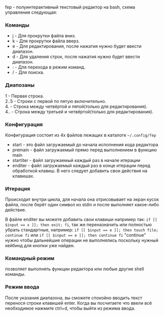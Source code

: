 fep - полуинтерактивный текстовый редактор на bash, схема управления следующая:

### Команды
- j - Для прокрутки файла вниз.
- k - Для прокрутки файла вверз.
- e - Для редактирования, после нажатия нужно будет ввести диапазон.
- d - Для удаления строк, после нажатия нужно будет ввести диапазон.
- : - Для перехода в режим команд.
- / - Для поиска.

### Диапозаны
1 - Первая строка.<br>
2..5 - Строки с первой по пятую включительно.<br>
4. - Строка между четвёртой и пятой(только для редактирования).<br>
4.. - Строка между третьей и четвёртой(только для редактирования).

### Конфигурация
Конфигурация состоит из 4х файлов лежащих в каталоге `~/.config/fep`<br>
- start - это файл загружаемый до начала исполнения кода редактора
- premain - файл загружаемый прямо перед выполнением в функцию main
- startiter - файл загружаемый каждый раз в начале итерации
- enditer - файл загружаемый каждый раз в конце итерации перед обработкой клавиш. В него следует добавить свои действия на клавишах.

### Итерация
Происходит внутри цикла, для начала она отрисовывает на экран кусок файла, после берёт один символ из stdin и после выполняет какое-либо действие.

В файле enditer вы можете добавить свои клавиши например так: `if [[ $input == x ]]; then exit; fi`, так же переназначить или полностью убрать стандартные, например: `if [[ $input == e ]]; then touch file; continue fi` или `if [[ $input == e ]]; then continue fi` "continue" нужно чтобы дальнейшие операции не выполнялись поскольку нужный кейбинд для кнопки уже найден.

### Командный режим
позволяет выполнять функции редактора или любые другие shell команды.

### Режим ввода
После указания диапазона, вы сможете спокойно вводить текст перенося строки клавишей enter. Когда вы посчитаете что ввели всё необходимое нажмите ctrl+d, чтобы выйти из режима ввода.
